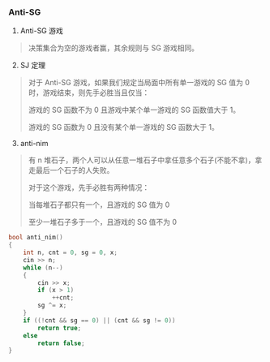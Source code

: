### Anti-SG


1. Anti-SG 游戏

> 决策集合为空的游戏者赢，其余规则与 SG 游戏相同。

2. SJ 定理

> 对于 Anti-SG 游戏，如果我们规定当局面中所有单一游戏的 SG 值为 0 时，游戏结束，则先手必胜当且仅当：
> 
> 游戏的 SG 函数不为 0 且游戏中某个单一游戏的 SG 函数值大于 1。
> 
> 游戏的 SG 函数为 0 且没有某个单一游戏的 SG 函数大于 1。

3. anti-nim

> 有 n 堆石子，两个人可以从任意一堆石子中拿任意多个石子(不能不拿)，拿走最后一个石子的人失败。
> 
> 对于这个游戏，先手必胜有两种情况：
> 
> 当每堆石子都只有一个，且游戏的 SG 值为 0
> 
> 至少一堆石子多于一个，且游戏的 SG 值不为 0

```cpp
bool anti_nim()
{
    int n, cnt = 0, sg = 0, x;
    cin >> n;
    while (n--)
    {
        cin >> x;
        if (x > 1)
            ++cnt;
        sg ^= x;
    }
    if ((!cnt && sg == 0) || (cnt && sg != 0))
        return true;
    else
        return false;
}
```

